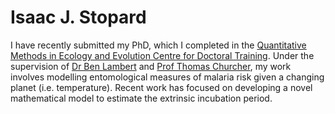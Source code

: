 # Isaac J. Stopard

I have recently submitted my PhD, which I completed in the [Quantitative Methods in Ecology and Evolution Centre for Doctoral Training](https://www.imperial.ac.uk/qmee-cdt/). Under the supervision of [Dr Ben Lambert](https://ben-lambert.com/) and [Prof Thomas Churcher](https://www.imperial.ac.uk/people/thomas.churcher), my work involves modelling entomological measures of malaria risk given a changing planet (i.e. temperature). Recent work has focused on developing a novel mathematical model to estimate the extrinsic incubation period.
